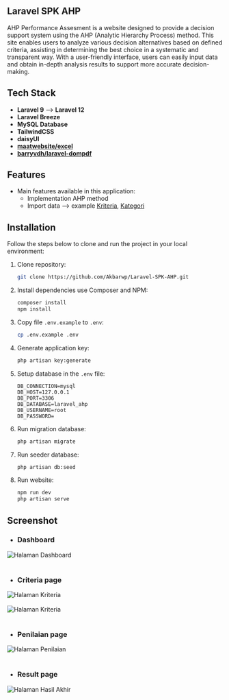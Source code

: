 ## Laravel SPK AHP
AHP Performance Assesment is a website designed to provide a decision support system using the AHP (Analytic Hierarchy Process) method. This site enables users to analyze various decision alternatives based on defined criteria, assisting in determining the best choice in a systematic and transparent way. With a user-friendly interface, users can easily input data and obtain in-depth analysis results to support more accurate decision-making.

## Tech Stack
- **Laravel 9** --> **Laravel 12**
- **Laravel Breeze**
- **MySQL Database**
- **TailwindCSS**
- **daisyUI**
- **[maatwebsite/excel](https://laravel-excel.com/)**
- **[barryvdh/laravel-dompdf](https://github.com/barryvdh/laravel-dompdf)**

## Features

- Main features available in this application:
  - Implementation AHP method
  - Import data --> example [Kriteria](https://github.com/user-attachments/files/19679422/Import.Kriteria.xlsx), [Kategori](https://github.com/user-attachments/files/19679419/Import.Kategori.xlsx)

## Installation
Follow the steps below to clone and run the project in your local environment:
1. Clone repository:

    ```bash
    git clone https://github.com/Akbarwp/Laravel-SPK-AHP.git
    ```

2. Install dependencies use Composer and NPM:

    ```bash
    composer install
    npm install
    ```

3. Copy file `.env.example` to `.env`:

    ```bash
    cp .env.example .env
    ```

4. Generate application key:

    ```bash
    php artisan key:generate
    ```

5. Setup database in the `.env` file:

    ```plaintext
    DB_CONNECTION=mysql
    DB_HOST=127.0.0.1
    DB_PORT=3306
    DB_DATABASE=laravel_ahp
    DB_USERNAME=root
    DB_PASSWORD=
    ```

6. Run migration database:

    ```bash
    php artisan migrate
    ```

7. Run seeder database:

    ```bash
    php artisan db:seed
    ```

8. Run website:

    ```bash
    npm run dev
    php artisan serve
    ```

## Screenshot

- ### **Dashboard**

<img src="https://github.com/user-attachments/assets/cce7a649-59d8-47b5-ba94-70e0aa98b4ca" alt="Halaman Dashboard" width="" />
<br><br>

- ### **Criteria page**

<img src="https://github.com/user-attachments/assets/c52dceb4-7c4c-4bad-8d3c-093e52013656" alt="Halaman Kriteria" width="" />
<br><br>
<img src="https://github.com/user-attachments/assets/54bbaf8f-ed9c-4ffa-9bf7-2bd2dba694ef" alt="Halaman Kriteria" width="" />
<br><br>

- ### **Penilaian page**

<img src="https://github.com/user-attachments/assets/0c412a06-1c8d-42be-885f-21a9cb0e1acc" alt="Halaman Penilaian" width="" />
<br><br>

- ### **Result page**

<img src="https://github.com/user-attachments/assets/db40f871-861c-4a40-bf23-f1cd226b2093" alt="Halaman Hasil Akhir" width="" />
<br><br>
